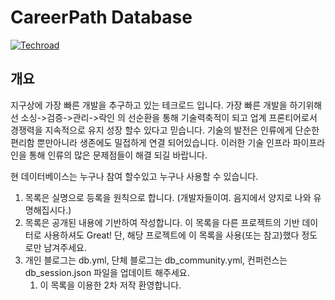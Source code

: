 # CareerPath Database

[![Techroad](https://awesome.re/badge.svg)](https://community.techroad.io)

## 개요

지구상에 가장 빠른 개발을 추구하고 있는 테크로드 입니다. 
가장 빠른 개발을 하기위해선 소싱->검증->관리->락인 의 선순환을 통해 기술력축적이 되고 업계 프론티어로서 경쟁력을 지속적으로 유지 성장 할수 있다고 믿습니다.
기술의 발전은 인류에게 단순한 편리함 뿐만아니라 생존에도 밀접하게 연결 되어있습니다. 이러한 기술 인프라 파이프라인을 통해 인류의 많은 문제점들이 해결 되길 바랍니다.

현 데이터베이스는 누구나 참여 할수있고 누구나 사용할 수 있습니다. 

1. 목록은 실명으로 등록을 원칙으로 합니다. (개발자들이여. 음지에서 양지로 나와 유명해집시다.)
1. 목록은 공개된 내용에 기반하여 작성합니다. 이 목록을 다른 프로젝트의 기반 데이터로 사용하셔도 Great! 단, 해당 프로젝트에 이 목록을 사용(또는 참고)했다 정도로만 남겨주세요.
1. 개인 블로그는 db.yml, 단체 블로그는 db_community.yml, 컨퍼런스는 db_session.json 파일을 업데이트 해주세요.
    1. 이 목록을 이용한 2차 저작 환영합니다.
